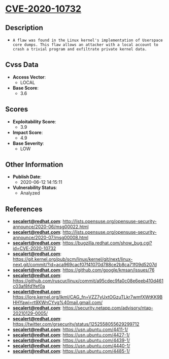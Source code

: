 
# [CVE-2020-10732](https://cve.mitre.org/cgi-bin/cvename.cgi?name=CVE-2020-10732)

## Description

- `A flaw was found in the Linux kernel's implementation of Userspace core dumps. This flaw allows an attacker with a local account to crash a trivial program and exfiltrate private kernel data.`

## Cvss Data

- **Access Vector**:
  - LOCAL
- **Base Score**:
  - 3.6

## Scores

- **Exploitability Score**:
  - 3.9
- **Impact Score**:
  - 4.9
- **Base Severity**:
  - LOW

## Other Information

- **Publish Date**:
  - 2020-06-12 14:15:11
- **Vulnerability Status**:
  - Analyzed

## References

- **secalert@redhat.com**: http://lists.opensuse.org/opensuse-security-announce/2020-06/msg00022.html
- **secalert@redhat.com**: http://lists.opensuse.org/opensuse-security-announce/2020-07/msg00008.html
- **secalert@redhat.com**: https://bugzilla.redhat.com/show_bug.cgi?id=CVE-2020-10732
- **secalert@redhat.com**: https://git.kernel.org/pub/scm/linux/kernel/git/next/linux-next.git/commit/?id=aca969cacf07f41070d788ce2b8ca71f09d5207d
- **secalert@redhat.com**: https://github.com/google/kmsan/issues/76
- **secalert@redhat.com**: https://github.com/ruscur/linux/commit/a95cdec9fa0c08e6eeb410d461c03af8fd1fef0a
- **secalert@redhat.com**: https://lore.kernel.org/lkml/CAG_fn=VZZ7yUxtOGzuTLkr7wmfXWtKK9BHHYawj=rt9XWnCYvg%40mail.gmail.com/
- **secalert@redhat.com**: https://security.netapp.com/advisory/ntap-20210129-0005/
- **secalert@redhat.com**: https://twitter.com/grsecurity/status/1252558055629299712
- **secalert@redhat.com**: https://usn.ubuntu.com/4411-1/
- **secalert@redhat.com**: https://usn.ubuntu.com/4427-1/
- **secalert@redhat.com**: https://usn.ubuntu.com/4439-1/
- **secalert@redhat.com**: https://usn.ubuntu.com/4440-1/
- **secalert@redhat.com**: https://usn.ubuntu.com/4485-1/
